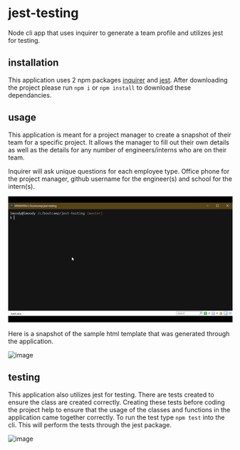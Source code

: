 # jest-testing
Node cli app that uses inquirer to generate a team profile and utilizes jest for testing.

## installation
This application uses 2 npm packages [inquirer](https://www.npmjs.com/package/inquirer) and [jest](https://www.npmjs.com/package/jest). After downloading the project please run `npm i` or `npm install` to download these dependancies.

## usage
This application is meant for a project manager to create a snapshot of their team for a specific project. It allows the manager to fill out their own details as well as the details for any number of engineers/interns who are on their team.

Inquirer will ask unique questions for each employee type. Office phone for the project manager, github username for the engineer(s) and school for the intern(s).

![app-walkthrough](./gifs/managerCreation.gif)

Here is a snapshot of the sample html template that was generated through the application.

![image](https://user-images.githubusercontent.com/24512590/72867570-9f18f880-3c9c-11ea-8e4b-3d6a404d2b47.png)

## testing
This application also utilizes jest for testing. There are tests created to ensure the class are created correctly. Creating these tests before coding the project help to ensure that the usage of the classes and functions in the application came together correctly. To run the test type `npm test` into the cli. This will perform the tests through the jest package.

![image](https://user-images.githubusercontent.com/24512590/72867985-e2279b80-3c9d-11ea-8d6c-f60f53e03ebd.png)